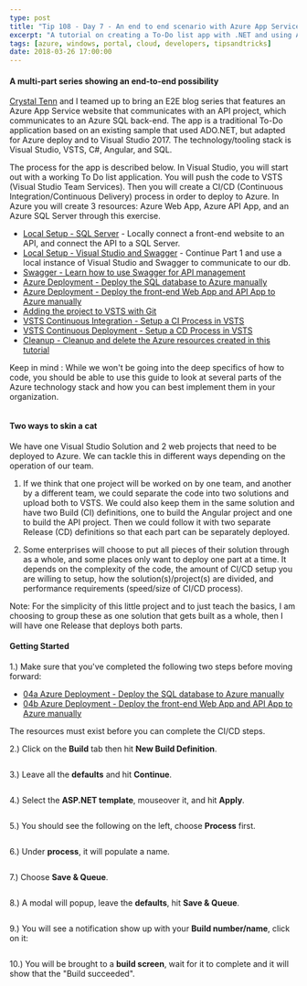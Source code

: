 ```yaml
---
type: post
title: "Tip 108 - Day 7 - An end to end scenario with Azure App Service, API Apps, SQL, VSTS and CI/CD"
excerpt: "A tutorial on creating a To-Do list app with .NET and using Azure App Service, API Apps, SQL, VSTS and CI/CD"
tags: [azure, windows, portal, cloud, developers, tipsandtricks]
date: 2018-03-26 17:00:00
---
```


#### A multi-part series showing an end-to-end possibility

[Crystal Tenn](https://www.linkedin.com/in/crystal-tenn-6a0b9b67/) and I teamed up to bring an E2E blog series that features an Azure App Service website that communicates with an API project, which communicates to an Azure SQL back-end. The app is a traditional To-Do application based on an existing sample that used ADO.NET, but adapted for Azure deploy and to Visual Studio 2017. The technology/tooling stack is Visual Studio, VSTS, C#, Angular, and SQL. 

The process for the app is described below. In Visual Studio, you will start out with a working To Do list application. You will push the code to VSTS (Visual Studio Team Services). Then you will create a CI/CD (Continuous Integration/Continuous Delivery) process in order to deploy to Azure. In Azure you will create 3 resources: Azure Web App, Azure API App, and an Azure SQL Server through this exercise. 

* [Local Setup - SQL Server](https://microsoft.github.io/AzureTipsAndTricks/blog/tip101.html?WT.mc_id=github-azuredevtips-micrum) - Locally connect a front-end website to an API, and connect the API to a SQL Server. 
* [Local Setup - Visual Studio and Swagger](https://microsoft.github.io/AzureTipsAndTricks/blog/tip102.html?WT.mc_id=github-azuredevtips-micrum) - Continue Part 1 and use a local instance of Visual Studio and Swagger to communicate to our db.
* [Swagger - Learn how to use Swagger for API management](https://microsoft.github.io/AzureTipsAndTricks/blog/tip103.html?WT.mc_id=github-azuredevtips-micrum)
* [Azure Deployment - Deploy the SQL database to Azure manually](https://microsoft.github.io/AzureTipsAndTricks/blog/tip104.html?WT.mc_id=github-azuredevtips-micrum)
* [Azure Deployment - Deploy the front-end Web App and API App to Azure manually](https://microsoft.github.io/AzureTipsAndTricks/blog/tip105.html?WT.mc_id=github-azuredevtips-micrum)
* [Adding the project to VSTS with Git](https://microsoft.github.io/AzureTipsAndTricks/blog/tip107.html?WT.mc_id=github-azuredevtips-micrum) 
* [VSTS Continuous Integration - Setup a CI Process in VSTS](https://microsoft.github.io/AzureTipsAndTricks/blog/tip108.html?WT.mc_id=github-azuredevtips-micrum) 
* [VSTS Continuous Deployment - Setup a CD Process in VSTS](https://microsoft.github.io/AzureTipsAndTricks/blog/tip109.html?WT.mc_id=github-azuredevtips-micrum) 
* [Cleanup - Cleanup and delete the Azure resources created in this tutorial](https://microsoft.github.io/AzureTipsAndTricks/blog/tip110.html?WT.mc_id=github-azuredevtips-micrum)

Keep in mind : While we won't be going into the deep specifics of how to code, you should be able to use this guide to look at several parts of the Azure technology stack and how you can best implement them in your organization. 

<img :src="$withBase('/files/todolist-diagram.png')">

#### Two ways to skin a cat

We have one Visual Studio Solution and 2 web projects that need to be deployed to Azure. We can tackle this in different ways depending on the operation of our team.  

1. If we think that one project will be worked on by one team, and another by a different team, we could separate the code into two solutions and upload both to VSTS.  We could also keep them in the same solution and have two Build (CI) definitions, one to build the Angular project and one to build the API project.  Then we could follow it with two separate Release (CD) definitions so that each part can be separately deployed. 

2. Some enterprises will choose to put all pieces of their solution through as a whole, and some places only want to deploy one part at a time. It depends on the complexity of the code, the amount of CI/CD setup you are willing to setup, how the solution(s)/project(s) are divided, and performance requirements (speed/size of CI/CD process). 

Note: For the simplicity of this little project and to just teach the basics, I am choosing to group these as one solution that gets built as a whole, then I will have one Release that deploys both parts.


#### Getting Started

1.) Make sure that you've completed the following two steps before moving forward:

* [04a Azure Deployment - Deploy the SQL database to Azure manually](https://microsoft.github.io/AzureTipsAndTricks/blog/tip104.html?WT.mc_id=github-azuredevtips-micrum)
* [04b Azure Deployment - Deploy the front-end Web App and API App to Azure manually](https://microsoft.github.io/AzureTipsAndTricks/blog/tip105.html?WT.mc_id=github-azuredevtips-micrum)

The resources must exist before you can complete the CI/CD steps. 

2.)  Click on the **Build** tab then hit **New Build Definition**.

<img :src="$withBase('/files/blog6-mc01.jpg')">

3.) Leave all the **defaults** and hit **Continue**.  

<img :src="$withBase('/files/blog6-mc02.jpg')">

4.) Select the **ASP.NET template**, mouseover it, and hit **Apply**.

<img :src="$withBase('/files/blog6-mc3.jpg')">

5.) You should see the following on the left, choose **Process** first.

<img :src="$withBase('/files/blog6-mc3b.jpg')">

6.) Under **process**, it will populate a name. 

<img :src="$withBase('/files/blog6-mc4.jpg')">

7.) Choose **Save & Queue**.

<img :src="$withBase('/files/blog6-mc5.jpg')">

8.) A modal will popup, leave the **defaults**, hit **Save & Queue**. 

<img :src="$withBase('/files/blog6-mc6.jpg')">

9.) You will see a notification show up with your **Build number/name**, click on it:

<img :src="$withBase('/files/blog6-mc7.jpg')">

10.) You will be brought to a **build screen**, wait for it to complete and it will show that the "Build succeeded".

<img :src="$withBase('/files/blog6-mc8.jpg')">
